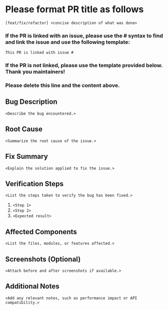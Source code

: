 # Please format PR title as follows

`[feat/fix/refactor] <concise description of what was done>`

### If the PR is linked with an issue, please use the # syntax to find and link the issue and use the following template:
`This PR is linked with issue #`

### If the PR is not linked, please use the template provided below. Thank you maintainers!

### Please delete this line and the content above.

## Bug Description
`<Describe the bug encountered.>`

## Root Cause
`<Summarize the root cause of the issue.>`

## Fix Summary
`<Explain the solution applied to fix the issue.>`

## Verification Steps
`<List the steps taken to verify the bug has been fixed.>`

1. `<Step 1>`
2. `<Step 2>`
3. `<Expected result>`

## Affected Components
`<List the files, modules, or features affected.>`

## Screenshots (Optional)
`<Attach before and after screenshots if available.>`

## Additional Notes
`<Add any relevant notes, such as performance impact or API compatibility.>`
